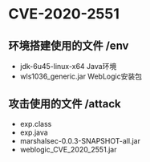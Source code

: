 # CVE-2020-2551

## 环境搭建使用的文件  /env
+ jdk-6u45-linux-x64        Java环境
+ wls1036_generic.jar       WebLogic安装包

## 攻击使用的文件 /attack
+ exp.class
+ exp.java
+ marshalsec-0.0.3-SNAPSHOT-all.jar
+ weblogic_CVE_2020_2551.jar
